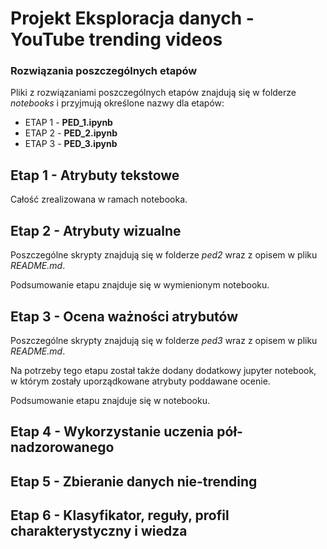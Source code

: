 # Projekt Eksploracja danych - YouTube trending videos

### Rozwiązania poszczególnych etapów

Pliki z rozwiązaniami poszczególnych etapów znajdują się w folderze *notebooks* i przyjmują określone nazwy dla etapów:

- ETAP 1 - **PED_1.ipynb**
- ETAP 2 - **PED_2.ipynb**
- ETAP 3 - **PED_3.ipynb**

## Etap 1 - Atrybuty tekstowe

Całość zrealizowana w ramach notebooka.

## Etap 2 - Atrybuty wizualne

Poszczególne skrypty znajdują się w folderze *ped2* wraz z opisem w pliku *README.md*.

Podsumowanie etapu znajduje się w wymienionym notebooku.

## Etap 3 - Ocena ważności atrybutów

Poszczególne skrypty znajdują się w folderze *ped3* wraz z opisem w pliku
*README.md*.

Na potrzeby tego etapu został także dodany dodatkowy jupyter notebook, w którym
zostały uporządkowane atrybuty poddawane ocenie.

Podsumowanie etapu znajduje się w notebooku.

## Etap 4 - Wykorzystanie uczenia pół-nadzorowanego

## Etap 5 - Zbieranie danych nie-trending

## Etap 6 - Klasyfikator, reguły, profil charakterystyczny i wiedza

